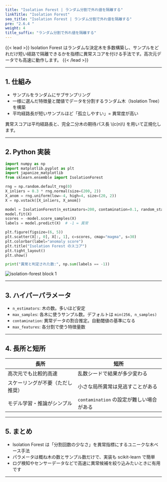 ```yaml
---
title: "Isolation Forest | ランダム分割で外れ値を隔離する"
linkTitle: "Isolation Forest"
seo_title: "Isolation Forest | ランダム分割で外れ値を隔離する"
pre: "2.6.4 "
weight: 4
title_suffix: "ランダム分割で外れ値を隔離する"
---
```


{{< lead >}}
Isolation Forest はランダムな決定木を多数構築し、サンプルをどれだけ短い経路で隔離できるかを指標に異常スコアを付ける手法です。高次元データでも高速に動作します。
{{< /lead >}}

---

## 1. 仕組み

- サンプルをランダムにサブサンプリング
- 一様に選んだ特徴量と閾値でデータを分割するランダム木（Isolation Tree）を構築
- 平均経路長が短いサンプルほど「孤立しやすい」= 異常度が高い

異常スコアは平均経路長と、完全二分木の期待パス長 \\(c(n)\\) を用いて正規化します。

---

## 2. Python 実装

```python
import numpy as np
import matplotlib.pyplot as plt
import japanize_matplotlib
from sklearn.ensemble import IsolationForest

rng = np.random.default_rng(0)
X_inliers = 0.3 * rng.normal(size=(200, 2))
X_anom = rng.uniform(low=-4, high=4, size=(20, 2))
X = np.vstack([X_inliers, X_anom])

model = IsolationForest(n_estimators=200, contamination=0.1, random_state=0)
model.fit(X)
scores = -model.score_samples(X)
labels = model.predict(X)  # -1 = 異常

plt.figure(figsize=(6, 5))
plt.scatter(X[:, 0], X[:, 1], c=scores, cmap="magma", s=30)
plt.colorbar(label="anomaly score")
plt.title("Isolation Forest のスコア")
plt.tight_layout()
plt.show()

print("異常と判定された数:", np.sum(labels == -1))
```

![isolation-forest block 1](/images/basic/anomaly/isolation-forest_block01.svg)

---

## 3. ハイパーパラメータ

- `n_estimators`: 木の数。多いほど安定
- `max_samples`: 各木に使うサンプル数。デフォルトは `min(256, n_samples)`
- `contamination`: 異常データの割合推定。自動閾値の基準になる
- `max_features`: 各分割で使う特徴量数

---

## 4. 長所と短所

| 長所 | 短所 |
| ---- | ---- |
| 高次元でも比較的高速 | 乱数シードで結果が多少変わる |
| スケーリングが不要（ただし推奨） | 小さな局所異常は見逃すことがある |
| モデル学習・推論がシンプル | `contamination` の設定が難しい場合がある |

---

## 5. まとめ

- Isolation Forest は「分割回数の少なさ」を異常指標にするユニークな木ベース手法
- パラメータは概ね木の数とサンプル数だけで、実装も scikit-learn で簡単
- ログ検知やセンサーデータなどで高速に異常候補を絞り込みたいときに有用です

---
